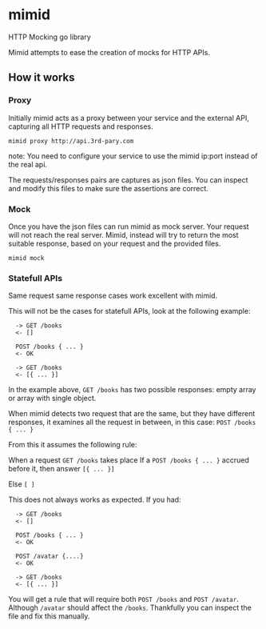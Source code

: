 # mimid
HTTP Mocking go library  

Mimid attempts to ease the creation of mocks for HTTP APIs.

## How it works 

### Proxy 
Initially mimid acts as a proxy between your service and the external API, capturing all HTTP requests and responses. 

`mimid proxy http://api.3rd-pary.com`

note: You need to configure your service to use the mimid ip:port instead of the real api.

The requests/responses pairs are captures as json files.
You can inspect and modify this files to make sure the assertions are correct.

### Mock

Once you have the json files can run mimid as mock server.
Your request will not reach the real server. 
Mimid, instead will try to return the most suitable response, based on your request and the provided files.


`mimid mock`


### Statefull APIs

Same request same response cases work excellent with mimid.

This will not be the cases for statefull APIs, look at the following example:

```
  -> GET /books
  <- []
  
  POST /books { ... }
  <- OK
  
  -> GET /books
  <- [{ ... }]

```

In the example above, `GET /books` has two possible responses: empty array or array with single object.

When mimid detects two request that are the same, but they have different responses, it examines all the request in between, in this case: `POST /books { ... }`

From this it assumes the following rule:

When a request `GET /books` takes place 
If a `POST /books { ... }` accrued before it, 
  then answer `[{ ... }]`
  
Else 
  `[ ]`
  

This does not always works as expected. If you had:
```
  -> GET /books
  <- []
  
  POST /books { ... }
  <- OK
  
  POST /avatar {....}
  <- OK
  
  -> GET /books
  <- [{ ... }]

```

You will get a rule that will require both `POST /books` and `POST /avatar`. Although `/avatar` should affect the `/books`. Thankfully you can inspect the file and fix this manually.
